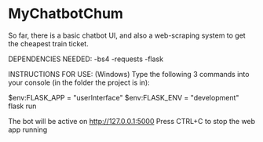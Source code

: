 # MyChatbotChum


So far, there is a basic chatbot UI, and also a web-scraping system to get the cheapest train ticket.




DEPENDENCIES NEEDED:
-bs4 
-requests
-flask

INSTRUCTIONS FOR USE: (Windows)
Type the following 3 commands into your console (in the folder the project is in):

$env:FLASK_APP = "userInterface"
$env:FLASK_ENV = "development"
flask run

The bot will be active on http://127.0.0.1:5000
Press CTRL+C to stop the web app running

